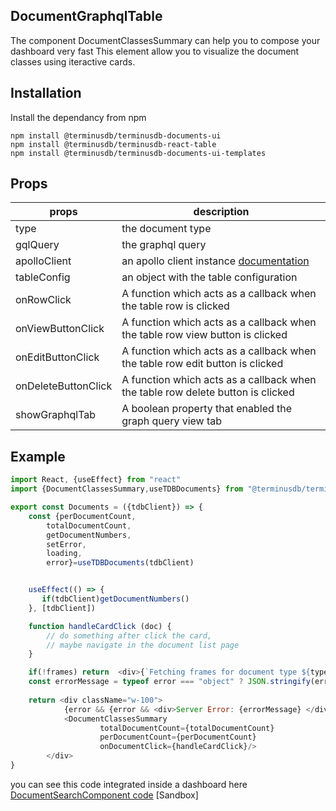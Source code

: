 ## DocumentGraphqlTable
The component DocumentClassesSummary can help you to compose your dashboard very fast 
This element allow you to visualize the document classes using iteractive cards.

## Installation

Install the dependancy from npm

```
npm install @terminusdb/terminusdb-documents-ui
npm install @terminusdb/terminusdb-react-table
npm install @terminusdb/terminusdb-documents-ui-templates
```

## Props
| props |description  |
|--|--|
|type| the document type
|gqlQuery|the graphql query|
|apolloClient| an apollo client instance [documentation](https://www.apollographql.com/docs/react/)|
|tableConfig| an object with the table configuration|
|onRowClick|A function which acts as a callback when the table row is clicked|
|onViewButtonClick|A function which acts as a callback when the table row view button is clicked|
|onEditButtonClick|A function which acts as a callback when the table row edit button is clicked|
|onDeleteButtonClick|A function which acts as a callback when the table row delete button is clicked|
|showGraphqlTab|A boolean property that enabled the graph query view tab|

## Example
```js
import React, {useEffect} from "react"
import {DocumentClassesSummary,useTDBDocuments} from "@terminusdb/terminusdb-documents-ui-template"

export const Documents = ({tdbClient}) => {   
    const {perDocumentCount,
        totalDocumentCount, 
        getDocumentNumbers,
        setError,
        loading,
        error}=useTDBDocuments(tdbClient)


    useEffect(() => {
       if(tdbClient)getDocumentNumbers()
    }, [tdbClient])

    function handleCardClick (doc) {
        // do something after click the card, 
        // maybe navigate in the document list page
    }

    if(!frames) return  <div>{`Fetching frames for document type ${type} ...`}</div>
    const errorMessage = typeof error === "object" ? JSON.stringify(error,null,4) : error
   
    return <div className="w-100">
            {error && {error && <div>Server Error: {errorMessage} </div>}
            <DocumentClassesSummary 
                    totalDocumentCount={totalDocumentCount}
                    perDocumentCount={perDocumentCount} 
                    onDocumentClick={handleCardClick}/>
        </div>
}
```

you can see this code integrated inside a dashboard here
[DocumentSearchComponent code]()
[Sandbox]


